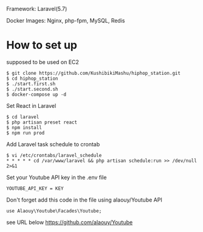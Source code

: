 Framework: Laravel(5.7)

Docker Images: Nginx, php-fpm, MySQL, Redis

# How to set up
supposed to be used on EC2

```
$ git clone https://github.com/KushibikiMashu/hiphop_station.git
$ cd hiphop_station
$ ./start.first.sh
$ ./start.second.sh
$ docker-compose up -d
```

Set React in Laravel
```
$ cd laravel
$ php artisan preset react
$ npm install
$ npm run prod
```

Add Laravel task schedule to crontab

```
$ vi /etc/crontabs/laravel_schedule
* * * * * cd /var/www/laravel && php artisan schedule:run >> /dev/null 2>&1
```

Set your Youtube API key in the .env file

```
YOUTUBE_API_KEY = KEY
```

Don't forget add this code in the file using alaouy/Youtube API

```
use Alaouy\Youtube\Facades\Youtube;
```

see URL below
https://github.com/alaouy/Youtube
